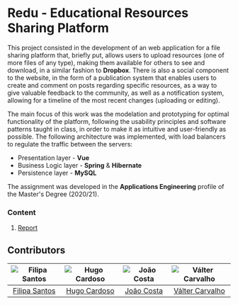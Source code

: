 # Redu - Educational Resources Sharing Platform

This project consisted in the development of an web application for a file sharing platform that, briefly put, allows users to upload resources (one of more files of any type), making them available for others to see and download, in a similar fashion to **Dropbox**. There is also a social component to the website, in the form of a publication system that enables users to create and comment on posts regarding specific resources, as a way to give valuable feedback to the community, as well as a notification system, allowing for a timeline of the most recent changes (uploading or editing).

The main focus of this work was the modelation and prototyping for optimal functionality of the platform, following the usability principles and software patterns taught in class, in order to make it as intuitive and user-friendly as possible. The following architecture was implemented, with load balancers to regulate the traffic between the servers:

* Presentation layer - **Vue**
* Business Logic layer - **Spring** & **Hibernate**
* Persistence layer - **MySQL**

The assignment was developed in the **Applications Engineering** profile of the Master's Degree (2020/21).

### Content

1. [Report](report.pdf)

## Contributors

![Filipa Santos][filipa-pic] | ![Hugo Cardoso][hugo-pic] | ![João Costa][cunha-pic] | ![Válter Carvalho][valter-pic]
:---: | :---: | :---: | :---:
[Filipa Santos][filipa] | [Hugo Cardoso][hugo] | [João Costa][cunha] | [Válter Carvalho][valter]

[filipa]: https://github.com/fliper6
[filipa-pic]: https://github.com/fliper6.png?size=120
[hugo]: https://github.com/Abjiri
[hugo-pic]: https://github.com/Abjiri.png?size=120
[cunha]: https://github.com/Jcc20
[cunha-pic]: https://github.com/Jcc20.png?size=120
[valter]: https://github.com/wurzy
[valter-pic]: https://github.com/wurzy.png?size=120
